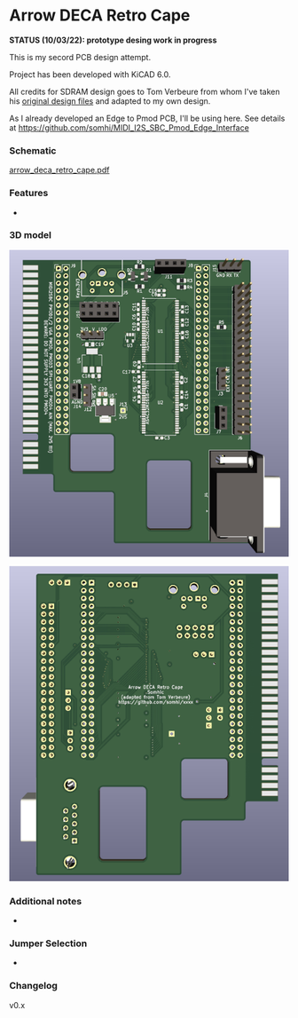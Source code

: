 # Arrow DECA Retro Cape

**STATUS (10/03/22):  prototype desing work in progress**

This is my secord PCB design attempt. 

Project has been developed with KiCAD 6.0. 

All credits for SDRAM design goes to Tom Verbeure from whom I've taken his [original design  files](https://github.com/tomverbeure/arrow_deca_retro_cape) and adapted to my own design.

As I already developed an Edge to Pmod PCB, I'll be using here. See details at https://github.com/somhi/MIDI_I2S_SBC_Pmod_Edge_Interface

### **Schematic**

 [arrow_deca_retro_cape.pdf](arrow_deca_retro_cape.pdf) 



### **Features**

* 
  

### 3D model

![DECA_retro_cape_1](DECA_retro_cape_1.png)



![DECA_retro_cape_2](DECA_retro_cape_2.png)



### **Additional notes**

* 
  

### **Jumper Selection**

* 

  

### Changelog

v0.x
